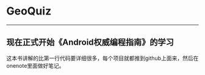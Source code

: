 # GeoQuiz
------
现在正式开始《Android权威编程指南》的学习
------
这本书讲解的比第一行代码要详细很多，每个项目就都推到github上面来，然后在onenote里面做好笔记。
